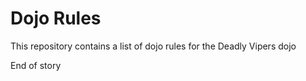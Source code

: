 Dojo Rules
==========

This repository contains a list of dojo rules for the Deadly Vipers dojo


End of story

